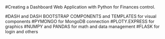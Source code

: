 #Creating a Dashboard Web Application with Python for Finances control.

#DASH and DASH BOOTSTRAP COMPONENTS and TEMPLATES for visual components
#PYMONGO for MongoDB connection
#PLOTY.EXPRESS for graphics
#NUMPY and PANDAS for math and data management
#FLASK for login and others
